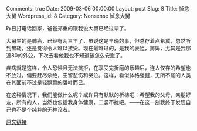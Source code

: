 Comments: true
Date: 2009-03-06 00:00:00
Layout: post
Slug: 8
Title: 悼念大舅
Wordpress_id: 8
Category: Nonsense
悼念大舅

  


昨日打电话回家，爸爸郑重的跟我说大舅已经过辈了。




大舅生的是肺癌，已经有两三年了，虽说这是早晚的事，但总存着点希冀，忽然听到噩耗，还是觉得令人难以接受。现在最难过的，是我的表姐，舅妈，尤其是我那近80的外公，下次去看他我也不知道该怎么安慰了。




疾病就是这样，令人恐惧且无法抗拒，在享受完折磨的乐趣后，连人仅存的希望也不放过，偏要赶尽杀绝，空留悲伤和哭泣。这样，看似体格强健，无所不能的人类在其面前不过是轻飘飘的落叶而已。




在这种情况下，我们能做什么呢？或许只有默默的祈祷吧：希望我的父母，亲朋好友，所有的人，当然也包括我身体健康，二竖不扰吧。——在这一刻我终于发现自己也不是个纯粹的无神论者。

[原文链接](http://lw02nju.blog.163.com/blog/static/1116027920092693636786/)
